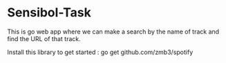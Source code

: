 # Sensibol-Task


This is go web app where we can make a search by the name of track and find the URL of that track.

Install this library to get started :
    go get github.com/zmb3/spotify   

